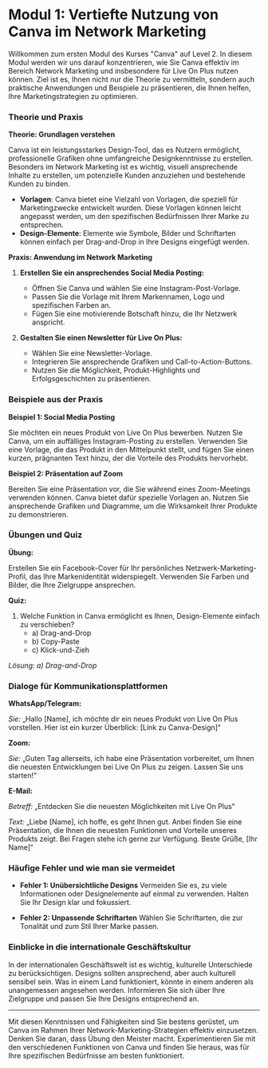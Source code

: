 # **Modul 1: Vertiefte Nutzung von Canva im Network Marketing**

Willkommen zum ersten Modul des Kurses "Canva" auf Level 2. In diesem Modul werden wir uns darauf konzentrieren, wie Sie Canva effektiv im Bereich Network Marketing und insbesondere für Live On Plus nutzen können. Ziel ist es, Ihnen nicht nur die Theorie zu vermitteln, sondern auch praktische Anwendungen und Beispiele zu präsentieren, die Ihnen helfen, Ihre Marketingstrategien zu optimieren.

### Theorie und Praxis

**Theorie: Grundlagen verstehen**

Canva ist ein leistungsstarkes Design-Tool, das es Nutzern ermöglicht, professionelle Grafiken ohne umfangreiche Designkenntnisse zu erstellen. Besonders im Network Marketing ist es wichtig, visuell ansprechende Inhalte zu erstellen, um potenzielle Kunden anzuziehen und bestehende Kunden zu binden.

- **Vorlagen**: Canva bietet eine Vielzahl von Vorlagen, die speziell für Marketingzwecke entwickelt wurden. Diese Vorlagen können leicht angepasst werden, um den spezifischen Bedürfnissen Ihrer Marke zu entsprechen.
- **Design-Elemente**: Elemente wie Symbole, Bilder und Schriftarten können einfach per Drag-and-Drop in Ihre Designs eingefügt werden.

**Praxis: Anwendung im Network Marketing**

1. **Erstellen Sie ein ansprechendes Social Media Posting:**
   - Öffnen Sie Canva und wählen Sie eine Instagram-Post-Vorlage.
   - Passen Sie die Vorlage mit Ihrem Markennamen, Logo und spezifischen Farben an.
   - Fügen Sie eine motivierende Botschaft hinzu, die Ihr Netzwerk anspricht.

2. **Gestalten Sie einen Newsletter für Live On Plus:**
   - Wählen Sie eine Newsletter-Vorlage.
   - Integrieren Sie ansprechende Grafiken und Call-to-Action-Buttons.
   - Nutzen Sie die Möglichkeit, Produkt-Highlights und Erfolgsgeschichten zu präsentieren.

### Beispiele aus der Praxis

**Beispiel 1: Social Media Posting**

Sie möchten ein neues Produkt von Live On Plus bewerben. Nutzen Sie Canva, um ein auffälliges Instagram-Posting zu erstellen. Verwenden Sie eine Vorlage, die das Produkt in den Mittelpunkt stellt, und fügen Sie einen kurzen, prägnanten Text hinzu, der die Vorteile des Produkts hervorhebt.

**Beispiel 2: Präsentation auf Zoom**

Bereiten Sie eine Präsentation vor, die Sie während eines Zoom-Meetings verwenden können. Canva bietet dafür spezielle Vorlagen an. Nutzen Sie ansprechende Grafiken und Diagramme, um die Wirksamkeit Ihrer Produkte zu demonstrieren.

### Übungen und Quiz

**Übung:**

Erstellen Sie ein Facebook-Cover für Ihr persönliches Netzwerk-Marketing-Profil, das Ihre Markenidentität widerspiegelt. Verwenden Sie Farben und Bilder, die Ihre Zielgruppe ansprechen.

**Quiz:**

1. Welche Funktion in Canva ermöglicht es Ihnen, Design-Elemente einfach zu verschieben?
   - a) Drag-and-Drop
   - b) Copy-Paste
   - c) Klick-und-Zieh

_Lösung: a) Drag-and-Drop_

### Dialoge für Kommunikationsplattformen

**WhatsApp/Telegram:**

_Sie:_ „Hallo [Name], ich möchte dir ein neues Produkt von Live On Plus vorstellen. Hier ist ein kurzer Überblick: [Link zu Canva-Design]“

**Zoom:**

_Sie:_ „Guten Tag allerseits, ich habe eine Präsentation vorbereitet, um Ihnen die neuesten Entwicklungen bei Live On Plus zu zeigen. Lassen Sie uns starten!“

**E-Mail:**

_Betreff:_ „Entdecken Sie die neuesten Möglichkeiten mit Live On Plus“

_Text:_ „Liebe [Name], ich hoffe, es geht Ihnen gut. Anbei finden Sie eine Präsentation, die Ihnen die neuesten Funktionen und Vorteile unseres Produkts zeigt. Bei Fragen stehe ich gerne zur Verfügung. Beste Grüße, [Ihr Name]“

### Häufige Fehler und wie man sie vermeidet

- **Fehler 1: Unübersichtliche Designs**
  Vermeiden Sie es, zu viele Informationen oder Designelemente auf einmal zu verwenden. Halten Sie Ihr Design klar und fokussiert.

- **Fehler 2: Unpassende Schriftarten**
  Wählen Sie Schriftarten, die zur Tonalität und zum Stil Ihrer Marke passen.

### Einblicke in die internationale Geschäftskultur

In der internationalen Geschäftswelt ist es wichtig, kulturelle Unterschiede zu berücksichtigen. Designs sollten ansprechend, aber auch kulturell sensibel sein. Was in einem Land funktioniert, könnte in einem anderen als unangemessen angesehen werden. Informieren Sie sich über Ihre Zielgruppe und passen Sie Ihre Designs entsprechend an.

---

Mit diesen Kenntnissen und Fähigkeiten sind Sie bestens gerüstet, um Canva im Rahmen Ihrer Network-Marketing-Strategien effektiv einzusetzen. Denken Sie daran, dass Übung den Meister macht. Experimentieren Sie mit den verschiedenen Funktionen von Canva und finden Sie heraus, was für Ihre spezifischen Bedürfnisse am besten funktioniert.